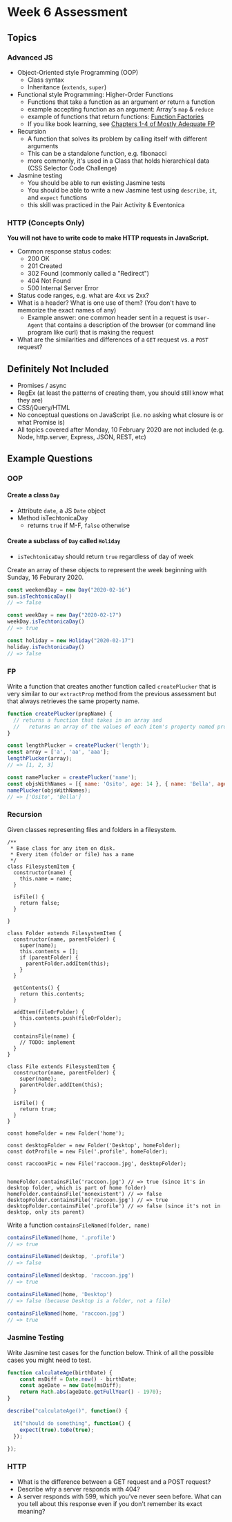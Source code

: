 # Week 6 Assessment

## Topics

### Advanced JS

- Object-Oriented style Programming (OOP)
  - Class syntax
  - Inheritance (`extends`, `super`)
- Functional style Programming: Higher-Order Functions
  - Functions that take a function as an argument _or_ return a function
  - example accepting function as an argument: Array's `map` & `reduce`
  - example of functions that return functions: [Function Factories](https://medium.com/functional-javascript/higher-order-functions-78084829fff4)
  - If you like book learning, see [Chapters 1-4 of Mostly Adequate FP](https://mostly-adequate.gitbooks.io/mostly-adequate-guide/)
- Recursion
  - A function that solves its problem by calling itself with different arguments
  - This can be a standalone function, e.g. fibonacci
  - more commonly, it's used in a Class that holds hierarchical data (CSS Selector Code Challenge)
- Jasmine testing
  - You should be able to run existing Jasmine tests
  - You should be able to write a new Jasmine test using `describe`, `it`, and `expect` functions
  - this skill was practiced in the Pair Activity & Eventonica

### HTTP (Concepts Only)

**You will not have to write code to make HTTP requests in JavaScript.**

- Common response status codes:
  - 200 OK
  - 201 Created
  - 302 Found (commonly called a "Redirect")
  - 404 Not Found
  - 500 Internal Server Error
- Status code ranges, e.g. what are 4xx vs 2xx?
- What is a header? What is one use of them? (You don't have to memorize the exact names of any)
  - Example answer: one common header sent in a request is `User-Agent` that contains a description of the browser (or command line program like curl) that is making the request
- What are the similarities and differences of a `GET` request vs. a `POST` request?

## Definitely Not Included

- Promises / async
- RegEx (at least the patterns of creating them, you should still know what they are)
- CSS/jQuery/HTML
- No conceptual questions on JavaScript (i.e. no asking what closure is or what Promise is)
- All topics covered after Monday, 10 February 2020 are not included (e.g. Node, http.server, Express, JSON, REST, etc)


## Example Questions

### OOP

#### Create a class `Day`
- Attribute `date`, a JS `Date` object
- Method isTechtonicaDay
  - returns `true` if M-F, `false` otherwise

#### Create a subclass of `Day` called `Holiday`
- `isTechtonicaDay` should return `true` regardless of day of week

Create an array of these objects to represent the week beginning with Sunday, 16 Feburary 2020.

```javascript
const weekendDay = new Day("2020-02-16")
sun.isTechtonicaDay() 
// => false

const weekDay = new Day("2020-02-17")
weekDay.isTechtonicaDay()
// => true

const holiday = new Holiday("2020-02-17")
holiday.isTechtonicaDay()
// => false
```
 

### FP

Write a function that creates another function called `createPlucker` that is very similar to our `extractProp` method from the previous assessment but that always retrieves the same property name.

```javascript
function createPlucker(propName) {
  // returns a function that takes in an array and
  //   returns an array of the values of each item's property named propName
}

const lengthPlucker = createPlucker('length');
const array = ['a', 'aa', 'aaa'];
lengthPlucker(array);
// => [1, 2, 3]

const namePlucker = createPlucker('name');
const objsWithNames = [{ name: 'Osito', age: 14 }, { name: 'Bella', age: 8 }];
namePlucker(objsWithNames);
// => ['Osito', 'Bella']
```

### Recursion

Given classes representing files and folders in a filesystem.

```
/**
 * Base class for any item on disk.
 * Every item (folder or file) has a name
 */
class FilesystemItem {
  constructor(name) {
    this.name = name;
  }

  isFile() {
    return false;
  }

}

class Folder extends FilesystemItem {
  constructor(name, parentFolder) {
    super(name);
    this.contents = [];
    if (parentFolder) {
      parentFolder.addItem(this);
    }
  }

  getContents() {
    return this.contents;
  }

  addItem(fileOrFolder) {
    this.contents.push(fileOrFolder);
  }

  containsFile(name) {
    // TODO: implement
  }
}

class File extends FilesystemItem {
  constructor(name, parentFolder) {
    super(name);
    parentFolder.addItem(this);
  }

  isFile() {
    return true;
  }
}

const homeFolder = new Folder('home');

const desktopFolder = new Folder('Desktop', homeFolder);
const dotProfile = new File('.profile', homeFolder);

const raccoonPic = new File('raccoon.jpg', desktopFolder);


homeFolder.containsFile('raccoon.jpg') // => true (since it's in desktop folder, which is part of home folder)
homeFolder.containsFile('nonexistent') // => false
desktopFolder.containsFile('raccoon.jpg') // => true
desktopFolder.containsFile('.profile') // => false (since it's not in desktop, only its parent)

```

Write a function `containsFileNamed(folder, name)`

```javascript
containsFileNamed(home, '.profile')
// => true

containsFileNamed(desktop, '.profile')
// => false

containsFileNamed(desktop, 'raccoon.jpg')
// => true

containsFileNamed(home, 'Desktop')
// => false (because Desktop is a folder, not a file)

containsFileNamed(home, 'raccoon.jpg')
// => true
```

### Jasmine Testing

Write Jasmine test cases for the function below. Think of all the possible cases you might need to test.

```javascript
function calculateAge(birthDate) {
    const msDiff = Date.now() - birthDate;
    const ageDate = new Date(msDiff);
    return Math.abs(ageDate.getFullYear() - 1970);
}

describe("calculateAge()", function() {

  it("should do something", function() {
    expect(true).toBe(true);
  });

});
```


### HTTP

- What is the difference between a GET request and a POST request?
- Describe why a server responds with 404?
- A server responds with 599, which you've never seen before. What can you tell about this response even if you don't remember its exact meaning?

